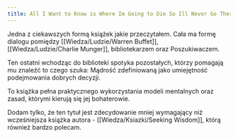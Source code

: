 ```yaml
---
title: All I Want to Know is Where Im Going to Die So Ill Never Go There
---
```


Jedna z ciekawszych formą książek jakie przeczytałem. Cała ma formę dialogu pomiędzy [[Wiedza/Ludzie/Warren Buffet]], [[Wiedza/Ludzie/Charlie Munger]], bibliotekarzem oraz Poszukiwaczem. 

Ten ostatni wchodząc do biblioteki spotyka pozostałych, którzy pomagają mu znaleźć to czego szuka: Mądrość zdefiniowaną jako umiejętność podejmowania dobrych decyzji. 

To książka pełna praktycznego wykorzystania modeli mentalnych oraz zasad, którymi kierują się jej bohaterowie.

Dodam tylko, że ten tytuł jest zdecydowanie mniej wymagający niż wcześniejsza książka autora - [[Wiedza/Ksiazki/Seeking Wisdom]], którą również bardzo polecam. 